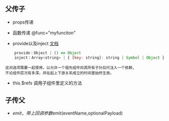 ## 父传子

 - props传递

 - 函数传递 @func="myfunciton"

 - provide以及inject
  [文档](https://cn.vuejs.org/v2/api/#provide-inject)

```js
    provide：Object | () => Object
    inject：Array<string> | { [key: string]: string | Symbol | Object }
```

    这对选项需要一起使用，以允许一个祖先组件向其所有子孙后代注入一个依赖，
    不论组件层次有多深，并在起上下游关系成立的时间里始终生效。



 - this.$refs 调用子组件里定义的方法




  

## 子传父

- $emit，带上回调参数$emit(eventName,optionalPayload)


